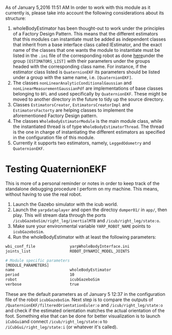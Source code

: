 As of January 5,2016 11:51 AM
In order to work with this module as it currently is, please take into account the following considerations about its structure:
1. wholeBodyEstimator has been thought-out to work under the principles of a Factory Design Pattern. This means that the different estimators that this modules can instantiate must be added as independent classes that inherit from a base interface class called IEstimator, and the exact name of the classes that one wants the module to instantiate must be listed in the `.ini` file of the corresponding robot as done [here](https://github.com/robotology/codyco-modules/blob/newModule/wholeBodyEstimator/src/modules/wholeBodyEstimator/app/robots/icubGazeboSim/wholeBodyEstimator.ini)under the group `[ESTIMATORS_LIST]` with their parameters under the groups headed with the corresponding class name. For instance, if the estimator class listed is `QuaternionEKF` its parameters should be listed under a group with the same name, i.e. `[QuaternionEKF]`.
2. The classes `nonLinearAnalyticConditionalGaussian` and `nonLinearMeasurementGaussianPdf` are implementations of base classes belonging to `BFL` and used specifically by `QuaternionEKF`. These might be moved to another directory in the future to tidy up the source directory. 
3. Classes `EstimatorsCreator`, `EstimatorsCreatorImpl` and `EstimatorsFactorty` are helping classes to implement the aforementioned Factory Design pattern.
4. The classes `WholeBodyEstimatorModule` is the main module class, while the instantiated thread is of type `WholeBodyEstimatorThread`. The thread is the one in charge of instantiating the different estimators as specified in the configuration file of this module.
5. Currently it supports two estimators, namely, `LeggedOdometry` and `QuaternionEKF`. 

# Testing QuaternionEKF
This is more of a personal reminder or notes in order to keep track of the standalone debugging procedure I perform on my machine. This means, without having to use the real robot. 
1. Launch the Gazebo simulator with the icub world.
2. Launch the `yarpdataplayer` and open the directoy `dumper01/` in `app/`, then play. This will stream data through the ports `/icubGazeboSim/right_leg/inertialMTB` and `/icub/right_leg/state:o`.
3. Make sure your environmental variable `YARP_ROBOT_NAME` points to `icubGazeboSim`.
4. Run the wholeBodyEstimator with at least the following parameters:
```bash
wbi_conf_file               yarpWholeBodyInterface.ini
joints_list                 ROBOT_DYNAMIC_MODEL_JOINTS

# Module specific parameters
[MODULE_PARAMETERS]
name                        wholeBodyEstimator
period                      10
robot                       icubGazeboSim
verbose                     true
```

These are the default parameters as of January 5 12:37 in the configuration file of the robot `icubGazeboSim`. Next step is to compare the outputs of `/QuaternionEKF/filteredOrientationEuler:o` and `/icub/right_leg/state:o` and check if the estimated orientation matches the actual orientation of the foot. Something else that can be done for better visualization is to launch `iCubGui`and connect `/icub/right_leg/state:o` to `/iCubGui/right_leg/state:i` (or whatever it's called).


